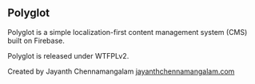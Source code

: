 ## Polyglot

Polyglot is a simple localization-first content management system (CMS) built
on Firebase.

Polyglot is released under WTFPLv2.

Created by Jayanth Chennamangalam
[jayanthchennamangalam.com](http://jayanthchennamangalam.com/)
